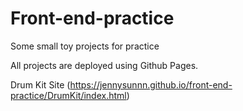 # Front-end-practice
Some small toy projects for practice

All projects are deployed using Github Pages. 

Drum Kit Site (https://jennysunnn.github.io/front-end-practice/DrumKit/index.html)
